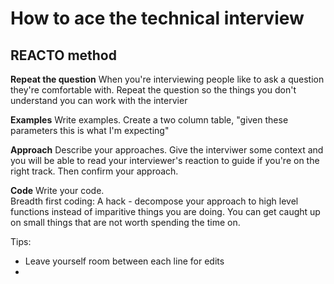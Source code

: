 # How to ace the technical interview

## REACTO method
**Repeat the question**
When you're interviewing people like to ask a question they're comfortable with. Repeat the question so the things you don't understand you can work with the intervier

**Examples**
Write examples. Create a two column table, "given these parameters this is what I'm expecting"

**Approach**
Describe your approaches. Give the interviwer some context and you will be able to read your interviewer's reaction to guide if you're on the right track. Then confirm your approach.

**Code**
Write your code.  
Breadth first coding: A hack - decompose your approach to high level functions instead of imparitive things you are doing. You can get caught up on small things that are not worth spending the time on.

Tips: 
- Leave yourself room between each line for edits
- 


